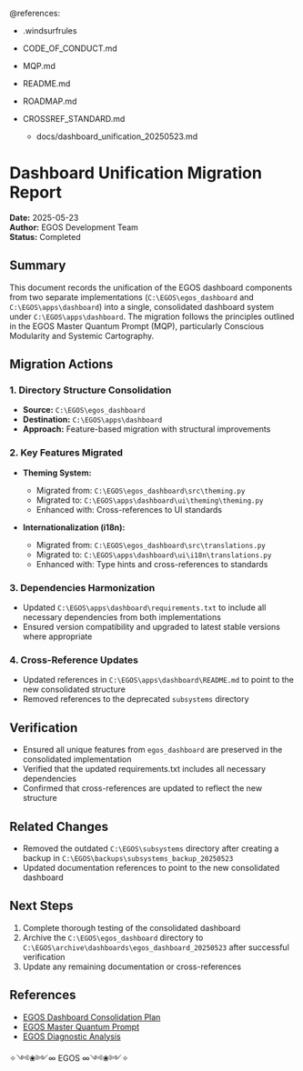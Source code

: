 @references:
- .windsurfrules
- CODE_OF_CONDUCT.md
- MQP.md
- README.md
- ROADMAP.md
- CROSSREF_STANDARD.md

  - docs/dashboard_unification_20250523.md

# Dashboard Unification Migration Report

**Date:** 2025-05-23  
**Author:** EGOS Development Team  
**Status:** Completed  

## Summary

This document records the unification of the EGOS dashboard components from two separate implementations (`C:\EGOS\egos_dashboard` and `C:\EGOS\apps\dashboard`) into a single, consolidated dashboard system under `C:\EGOS\apps\dashboard`. The migration follows the principles outlined in the EGOS Master Quantum Prompt (MQP), particularly Conscious Modularity and Systemic Cartography.

## Migration Actions

### 1. Directory Structure Consolidation

- **Source:** `C:\EGOS\egos_dashboard`
- **Destination:** `C:\EGOS\apps\dashboard`
- **Approach:** Feature-based migration with structural improvements

### 2. Key Features Migrated

- **Theming System:** 
  - Migrated from: `C:\EGOS\egos_dashboard\src\theming.py`
  - Migrated to: `C:\EGOS\apps\dashboard\ui\theming\theming.py`
  - Enhanced with: Cross-references to UI standards

- **Internationalization (i18n):** 
  - Migrated from: `C:\EGOS\egos_dashboard\src\translations.py`
  - Migrated to: `C:\EGOS\apps\dashboard\ui\i18n\translations.py`
  - Enhanced with: Type hints and cross-references to standards

### 3. Dependencies Harmonization

- Updated `C:\EGOS\apps\dashboard\requirements.txt` to include all necessary dependencies from both implementations
- Ensured version compatibility and upgraded to latest stable versions where appropriate

### 4. Cross-Reference Updates

- Updated references in `C:\EGOS\apps\dashboard\README.md` to point to the new consolidated structure
- Removed references to the deprecated `subsystems` directory

## Verification

- Ensured all unique features from `egos_dashboard` are preserved in the consolidated implementation
- Verified that the updated requirements.txt includes all necessary dependencies
- Confirmed that cross-references are updated to reflect the new structure

## Related Changes

- Removed the outdated `C:\EGOS\subsystems` directory after creating a backup in `C:\EGOS\backups\subsystems_backup_20250523`
- Updated documentation references to point to the new consolidated dashboard

## Next Steps

1. Complete thorough testing of the consolidated dashboard
2. Archive the `C:\EGOS\egos_dashboard` directory to `C:\EGOS\archive\dashboards\egos_dashboard_20250523` after successful verification
3. Update any remaining documentation or cross-references

## References

- [EGOS Dashboard Consolidation Plan](C:\EGOS\WORK_2025-05-23_Dashboard_Consolidation.md)
- [EGOS Master Quantum Prompt](C:\EGOS\MQP.md)
- [EGOS Diagnostic Analysis](C:\EGOS\DiagEnio.md)

✧༺❀༻∞ EGOS ∞༺❀༻✧